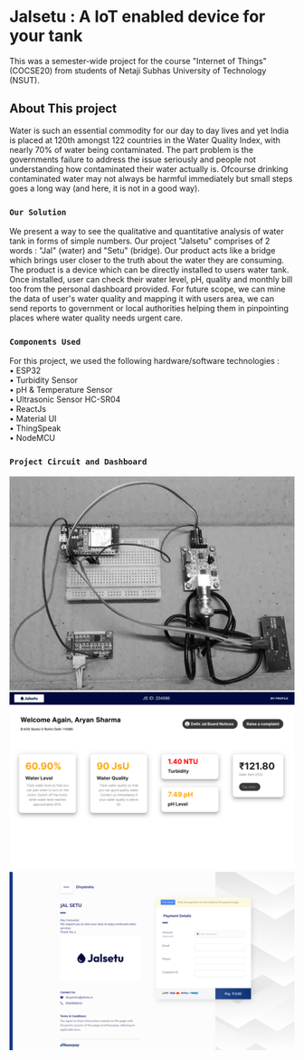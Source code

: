 # Jalsetu : A IoT enabled device for your tank

This was a semester-wide project for the course "Internet of Things" (COCSE20) from students of Netaji Subhas University of Technology (NSUT).

## About This project

Water is such an essential commodity for our day to day lives and yet India is placed at 120th amongst 122 countries in the Water Quality Index, with nearly 70% of water being contaminated. The part problem is the governments failure to address the issue seriously and people not understanding how contaminated their water actually is. Ofcourse drinking contaminated water may not always be harmful immediately but small steps goes a long way (and here, it is not in a good way).

### `Our Solution`

We present a way to see the qualitative and quantitative analysis of water tank in forms of simple numbers. Our project "Jalsetu" comprises of 2 words : "Jal" (water) and "Setu" (bridge). Our product acts like a bridge which brings user closer to the truth about the water they are consuming.
The product is a device which can be directly installed to users water tank. Once installed, user can check their water level, pH, quality and monthly bill too from the personal dashboard provided.
For future scope, we can mine the data of user's water quality and mapping it with users area, we can send reports to government or local authorities helping them in pinpointing places where water quality needs urgent care.

### `Components Used`

For this project, we used the following hardware/software technologies : <br/>
• ESP32 <br/>
• Turbidity Sensor <br/>
• pH & Temperature Sensor <br/>
• Ultrasonic Sensor HC-SR04 <br/>
• ReactJs <br/>
• Material UI <br/>
• ThingSpeak <br/>
• NodeMCU

### `Project Circuit and Dashboard`

![Alt text](src/items/oie_XwuGuaI8B9vf.jpg?raw=true "Circuit")
![Alt text](src/items/dashboard.png?raw=true "Dashboard")
![Alt text](src/items/razorpay.png?raw=true "Integrated Payment")
